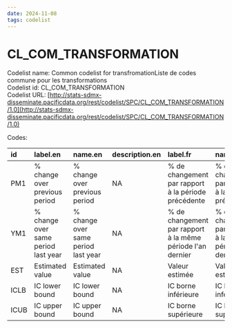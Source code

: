 ```yaml
---
date: 2024-11-08
tags: codelist
---
```


# CL_COM_TRANSFORMATION

Codelist name: Common codelist for transfromationListe de codes commune pour les transformations  
Codelist id: CL_COM_TRANSFORMATION  
Codelist URL: [http://stats-sdmx-disseminate.pacificdata.org/rest/codelist/SPC/CL_COM_TRANSFORMATION/1.0](http://stats-sdmx-disseminate.pacificdata.org/rest/codelist/SPC/CL_COM_TRANSFORMATION/1.0)  

Codes:  

|id   |label.en                            |name.en                             |description.en |label.fr                                                   |name.fr                                                    |description.fr |
|:----|:-----------------------------------|:-----------------------------------|:--------------|:----------------------------------------------------------|:----------------------------------------------------------|:--------------|
|PM1  |% change over previous period       |% change over previous period       |NA             |% de changement par rapport à la période précédente        |% de changement par rapport à la période précédente        |NA             |
|YM1  |% change over same period last year |% change over same period last year |NA             |% de changement par rapport à la même période l'an dernier |% de changement par rapport à la même période l'an dernier |NA             |
|EST  |Estimated value                     |Estimated value                     |NA             |Valeur estimée                                             |Valeur estimée                                             |NA             |
|ICLB |IC lower bound                      |IC lower bound                      |NA             |IC borne inférieure                                        |IC borne inférieure                                        |NA             |
|ICUB |IC upper bound                      |IC upper bound                      |NA             |IC borne supérieure                                        |IC borne supérieure                                        |NA             |
